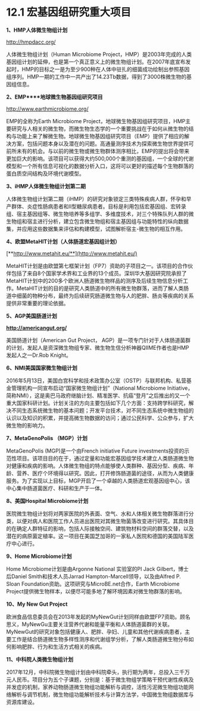 # 12.1 宏基因组研究重大项目

**1、HMP人体微生物组计划**

http://hmpdacc.org/

人体微生物组计划（Human Microbiome Project，HMP）是2003年完成的人类基因组计划的延伸，也是第一个真正意义上的微生物组计划。在2007年底宣布发起时，HMP的目标之一是为至少900种在人体中驻扎的细菌成功绘制出参照基因组序列。HMP一期的工作中一共产出了14.23Tb数据，得到了3000株微生物的基因组信息。

**2、EMP****地球微生物基因组研究项目**

http://www.earthmicrobiome.org/

EMP的全称为Earth Microbiome Project，地球微生物基因组研究项目，HMP主要研究与人相关的微生物，而微生物生态学的一个重要挑战在于如何从微生物的结构与功能上来了解微生物。地球微生物基因组研究项目（EMP）提供了相应的解决方案，包括问题本身以及潜在的问题。高通量测序技术为探索微生物世界提供可前所未有的机会。与以前的微生物或微生物群体测序相比，EMP的提出将会带来更加巨大的影响。该项目可以获得大约500,000个重测的基因组，一个全球的代谢模型和一个所有信息可视化的数据分析入口，这将可以更好的描述每个生物群落的蛋白质空间结构及环境代谢模型。

**3、iHMP人体微生物组计划第二期**

人体微生物组计划第二期（iHMP）的研究对象锁定三类特殊疾病人群，怀孕和早产群体、炎症性肠病患者和II型糖尿病患者。目标是利用包括宏基因组、宏转录组、宿主基因组等、微生物培养等多组学、多维度技术，对三个特殊队列人群的微生物组和宿主进行分析，建立包含微生物组和宿主基因组与功能特性的纵向数据集，并应用这些数据集来评估和构建模型，试图解析宿主-微生物的相互作用。

**4、欧盟MetaHIT计划（人体肠道宏基因组计划）**

[**http://www.metahit.eu/**](http://www.metahit.eu/)

MetaHIT计划是由欧盟第七框架计划（FP7）资助的子项目之一。该项目的合作伙伴包括了来自8个国家学术界和工业界的13个成员。深圳华大基因研究院承担了MetaHIT计划中的200多个欧洲人肠道微生物样品的测序及后续生物信息分析工作。MetaHIT计划的目的是研究人类肠道中的所有微生物群落，进而了解人类肠道中细菌的物种分布，最终为后续研究肠道微生物与人的肥胖、肠炎等疾病的关系提供非常重要的理论依据。

**5、AGP美国肠道计划**

**http://americangut.org/**

美国肠道计划（American Gut Project， AGP）是一项专门针对于人体肠道菌群的计划，发起人是资深微生物组专家、微生物生信分析神器QIIME作者也是HMP发起人之一Dr.Rob Knight。

**6、NMI美国国家微生物组计划**

2016年5月13日，美国白宫科学和技术政策办公室（OSTP）与联邦机构、私营基金管理机构一同宣布启动“国家微生物组计划”（National Microbiome Initiative，简称NMI），这是奥巴马政府继脑计划、精准医学、抗癌“登月”之后推出的又一个重大国家科研计划。计划关注的方向主要包括如下几个方面：支持跨学科研究，解决不同生态系统微生物的基本问题；开发平台技术，对不同生态系统中微生物组的认识以及知识的积累，并提高微生物数据的访问；通过公民科学、公众参与，扩大微生物的影响力。

**7、MetaGenoPolis （MGP）计划**

MetaGenoPolis (MGP)是一个由French initiative Future investments投资的示范性项目。该项目目的在于，通过定量和功能宏基因组学技术建立人类肠道微生物对健康和疾病的影响。人体微生物组的特点能够使人类群种、基因分型、疾病、年龄、营养、医疗个环境得以研究。因此，打开修饰肠道菌的途径，从而为人类健康服务。为了实现以上目标，MGP开启了一个卓越的人类肠道宏观基因组中心，该中心集中肠道菌医疗、科研和生产于一体。

**8、美国Hospital Microbiome计划**

医院微生物组计划将对两家医院的外表面、空气、水和人体相关微生物群落进行分类，以便对病人和医院工作人员进出医院对其微生物菌落改变进行研究。其具体目的在确定人群特征的影响，包括人际接触空间、建筑物材料空间的群落交替，以及潜在的病原菌定植率。这一项目在美国芝加哥的一家私人医院和德国的美国陆军医疗中心进行。

**9、Home Microbiome计划**

Home Microbiome计划是由Argonne National 实验室的PI Jack Gilbert，博士后Daniel Smith和技术人员Jarrad Hampton-Marcell领导，以及由Alfred P. Sloan Foundation资助。这项研究与MicroBE.net合作，Earth Microbiome Project提供微生物样本，以便尽可能多地了解环境因素对微生物群落的影响。

**10、My New Gut Project**

欧洲食品信息委员会在2013年发起的MyNewGut计划同样由欧盟FP7资助。顾名思义，MyNewGu主要关注营养代谢和能量平衡和人体肠道菌群的关联。MyNewGut的研究对象包括健康人、肥胖、孕妇、儿童和其他代谢疾病患者，主要工作是结合肠道微生物多样性测序和代谢组学分析，了解人类肠道微生物分布如何影响肥胖、行为和生活方式相关的疾病。

**11、中科院人类微生物组计划**

2017年12月，中科院微生物组计划由中科院牵头，执行期为两年，总投入三千万元人民币。项目分为五个子课题，分别是：基于微生物组学策略干预代谢性疾病及并发症的机制，家养动物肠道微生物组功能解析与调控，活性污泥微生物组功能网络解析与调节机制，微生物组功能解析技术与计算方法学，中国微生物组数据库与资源库建设。